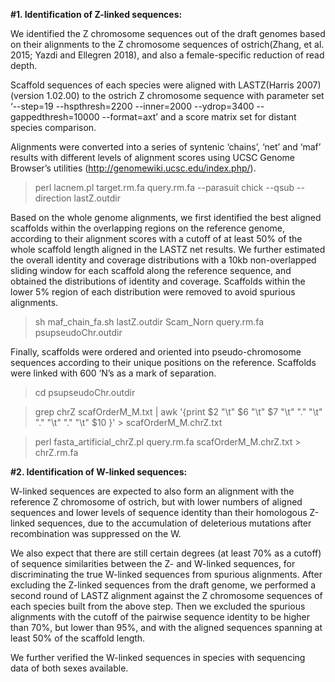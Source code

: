 **#1. Identification of Z-linked sequences:**

We identified the Z chromosome sequences out of the draft genomes based on their alignments to the Z chromosome sequences of ostrich(Zhang, et al. 2015; Yazdi and Ellegren 2018), and also a female-specific reduction of read depth.

Scaffold sequences of each species were aligned with LASTZ(Harris 2007) (version 1.02.00) to the ostrich Z chromosome sequence with parameter set ‘--step=19 --hspthresh=2200 --inner=2000 --ydrop=3400 --gappedthresh=10000 --format=axt’ and a score matrix set for distant species comparison. 

Alignments were converted into a series of syntenic ‘chains’, ‘net’ and ‘maf’ results with different levels of alignment scores using UCSC Genome Browser’s utilities (http://genomewiki.ucsc.edu/index.php/). 

  > perl lacnem.pl target.rm.fa query.rm.fa --parasuit chick  --qsub --direction lastZ.outdir

Based on the whole genome alignments, we first identified the best aligned scaffolds within the overlapping regions on the reference genome, according to their alignment scores with a cutoff of at least 50% of the whole scaffold length aligned in the LASTZ net results. We further estimated the overall identity and coverage distributions with a 10kb non-overlapped sliding window for each scaffold along the reference sequence, and obtained the distributions of identity and coverage. Scaffolds within the lower 5% region of each distribution were removed to avoid spurious alignments. 

  > sh maf_chain_fa.sh lastZ.outdir Scam_Norn query.rm.fa psupseudoChr.outdir
  
Finally, scaffolds were ordered and oriented into pseudo-chromosome sequences according to their unique positions on the reference. Scaffolds were linked with 600 ‘N’s as a mark of separation. 
  
  > cd psupseudoChr.outdir
  
  > grep chrZ scafOrderM_M.txt | awk '{print $2 "\t" $6 "\t" $7 "\t" "." "\t" "." "\t" "." "\t" $10 }'  > scafOrderM_M.chrZ.txt
  
  > perl fasta_artificial_chrZ.pl query.rm.fa scafOrderM_M.chrZ.txt > chrZ.rm.fa

  
**#2. Identification of W-linked sequences:**

W-linked sequences are expected to also form an alignment with the reference Z chromosome of ostrich, but with lower numbers of aligned sequences and lower levels of sequence identity than their homologous Z-linked sequences, due to the accumulation of deleterious mutations after recombination was suppressed on the W. 

We also expect that there are still certain degrees (at least 70% as a cutoff) of sequence similarities between the Z- and W-linked sequences, for discriminating the true W-linked sequences from spurious alignments. After excluding the Z-linked sequences from the draft genome, we performed a second round of LASTZ alignment against the Z chromosome sequences of each species built from the above step. Then we excluded the spurious alignments with the cutoff of the pairwise sequence identity to be higher than 70%, but lower than 95%, and with the aligned sequences spanning at least 50% of the scaffold length. 

We further verified the W-linked sequences in species with sequencing data of both sexes available.
